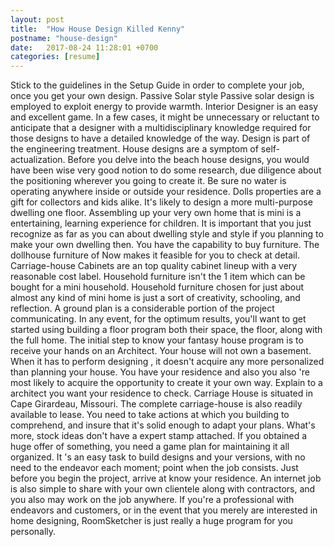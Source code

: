 ```yaml
---
layout: post
title:  "How House Design Killed Kenny"
postname: "house-design"
date:   2017-08-24 11:28:01 +0700
categories: [resume]
---
```

Stick to the guidelines in the Setup Guide in order to complete your job, once you get your own design. Passive Solar style Passive solar design is employed to exploit energy to provide warmth. Interior Designer is an easy and excellent game. In a few cases, it might be unnecessary or reluctant to anticipate that a designer with a multidisciplinary knowledge required for those designs to have a detailed knowledge of the way. Design is part of the engineering treatment. House designs are a symptom of self-actualization. Before you delve into the beach house designs, you would have been wise very good notion to do some research, due diligence about the positioning wherever you going to create it. Be sure no water is operating anywhere inside or outside your residence. Dolls properties are a gift for collectors and kids alike. It's likely to design a more multi-purpose dwelling one floor. Assembling up your very own home that is mini is a entertaining, learning experience for children. It is important that you just recognize as far as you can about dwelling style and style if you planning to make your own dwelling then. You have the capability to buy furniture. The dollhouse furniture of Now makes it feasible for you to check at detail. Carriage-house Cabinets are an top quality cabinet lineup with a very reasonable cost label. Household furniture isn't the 1 item which can be bought for a mini household. Household furniture chosen for just about almost any kind of mini home is just a sort of creativity, schooling, and reflection. A ground plan is a considerable portion of the project communicating. In any event, for the optimum results, you'll want to get started using building a floor program both their space, the floor, along with the full home. The initial step to know your fantasy house program is to receive your hands on an Architect. Your house will not own a basement. When it has to perform designing , it doesn't acquire any more personalized than planning your house. You have your residence and also you also 're most likely to acquire the opportunity to create it your own way. Explain to a architect you want your residence to check. Carriage House is situated in Cape Girardeau, Missouri. The complete carriage-house is also readily available to lease. You need to take actions at which you building to comprehend, and insure that it's solid enough to adapt your plans. What's more, stock ideas don't have a expert stamp attached. If you obtained a huge offer of something, you need a game plan for maintaining it all organized. It 's an easy task to build designs and your versions, with no need to the endeavor each moment; point when the job consists. Just before you begin the project, arrive at know your residence. An internet job is also simple to share with your own clientele along with contractors, and you also may work on the job anywhere. If you're a professional with endeavors and customers, or in the event that you merely are interested in home designing, RoomSketcher is just really a huge program for you personally.
